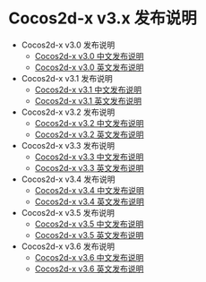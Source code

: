 Cocos2d-x v3.x 发布说明
======================
* Cocos2d-x v3.0 发布说明
	* [Cocos2d-x v3.0 中文发布说明](cocos2d-x_v3.0_release_notes.md)
	* [Cocos2d-x v3.0 英文发布说明](cocos2d-x_v3.0_release_notes_en.md)
* Cocos2d-x v3.1 发布说明
	* [Cocos2d-x v3.1 中文发布说明](cocos2d-x_v3.1_release_notes.md)
	* [Cocos2d-x v3.1 英文发布说明](cocos2d-x_v3.1_release_notes_en.md)
* Cocos2d-x v3.2 发布说明
	* [Cocos2d-x v3.2 中文发布说明](cocos2d-x_v3.2_release_notes.md)
	* [Cocos2d-x v3.2 英文发布说明](cocos2d-x_v3.2_release_notes_en.md)
* Cocos2d-x v3.3 发布说明
	* [Cocos2d-x v3.3 中文发布说明](cocos2d-x_v3.3_release_notes.md)
	* [Cocos2d-x v3.3 英文发布说明](cocos2d-x_v3.3_release_notes_en.md)
* Cocos2d-x v3.4 发布说明
	* [Cocos2d-x v3.4 中文发布说明](cocos2d-x_v3.4_release_notes.md)
	* [Cocos2d-x v3.4 英文发布说明](cocos2d-x_v3.4_release_notes_en.md)
* Cocos2d-x v3.5 发布说明
	* [Cocos2d-x v3.5 中文发布说明](cocos2d-x_v3.5_release_notes.md)
	* [Cocos2d-x v3.5 英文发布说明](cocos2d-x_v3.5_release_notes_en.md)
* Cocos2d-x v3.6 发布说明
	* [Cocos2d-x v3.6 中文发布说明](cocos2d-x_v3.6_release_notes.md)
	* [Cocos2d-x v3.6 英文发布说明](cocos2d-x_v3.6_release_notes_en.md)